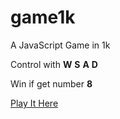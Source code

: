 # game1k

A JavaScript Game in 1k

Control with **W** **S** **A** **D**

Win if get number **8**

[Play It Here](https://fc01.github.io/game1k)